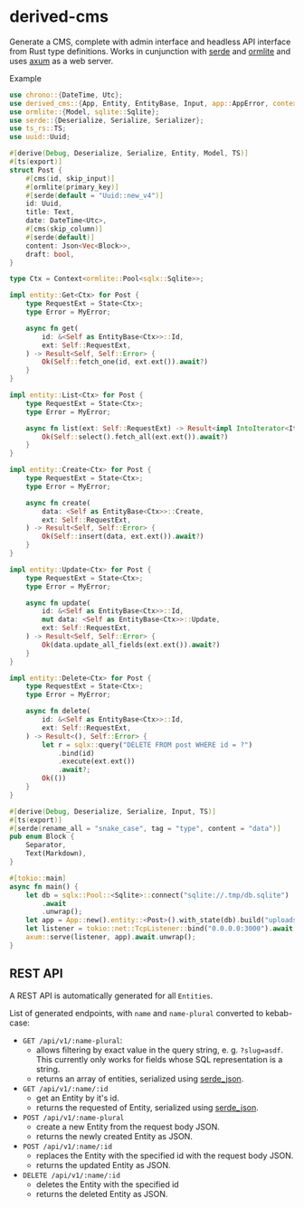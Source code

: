 # derived-cms

Generate a CMS, complete with admin interface and headless API interface from Rust type definitions.
Works in cunjunction with [serde](https://docs.rs/serde/latest/serde/) and
[ormlite](https://lib.rs/crates/ormlite) and uses [axum](https://docs.rs/axum/latest/axum/)
as a web server.

Example

```rust
use chrono::{DateTime, Utc};
use derived_cms::{App, Entity, EntityBase, Input, app::AppError, context::{Context, ContextTrait}, entity, property::{Markdown, Text, Json}};
use ormlite::{Model, sqlite::Sqlite};
use serde::{Deserialize, Serialize, Serializer};
use ts_rs::TS;
use uuid::Uuid;

#[derive(Debug, Deserialize, Serialize, Entity, Model, TS)]
#[ts(export)]
struct Post {
    #[cms(id, skip_input)]
    #[ormlite(primary_key)]
    #[serde(default = "Uuid::new_v4")]
    id: Uuid,
    title: Text,
    date: DateTime<Utc>,
    #[cms(skip_column)]
    #[serde(default)]
    content: Json<Vec<Block>>,
    draft: bool,
}

type Ctx = Context<ormlite::Pool<sqlx::Sqlite>>;

impl entity::Get<Ctx> for Post {
    type RequestExt = State<Ctx>;
    type Error = MyError;

    async fn get(
        id: &<Self as EntityBase<Ctx>>::Id,
        ext: Self::RequestExt,
    ) -> Result<Self, Self::Error> {
        Ok(Self::fetch_one(id, ext.ext()).await?)
    }
}

impl entity::List<Ctx> for Post {
    type RequestExt = State<Ctx>;
    type Error = MyError;

    async fn list(ext: Self::RequestExt) -> Result<impl IntoIterator<Item = Self>, Self::Error> {
        Ok(Self::select().fetch_all(ext.ext()).await?)
    }
}

impl entity::Create<Ctx> for Post {
    type RequestExt = State<Ctx>;
    type Error = MyError;

    async fn create(
        data: <Self as EntityBase<Ctx>>::Create,
        ext: Self::RequestExt,
    ) -> Result<Self, Self::Error> {
        Ok(Self::insert(data, ext.ext()).await?)
    }
}

impl entity::Update<Ctx> for Post {
    type RequestExt = State<Ctx>;
    type Error = MyError;

    async fn update(
        id: &<Self as EntityBase<Ctx>>::Id,
        mut data: <Self as EntityBase<Ctx>>::Update,
        ext: Self::RequestExt,
    ) -> Result<Self, Self::Error> {
        Ok(data.update_all_fields(ext.ext()).await?)
    }
}

impl entity::Delete<Ctx> for Post {
    type RequestExt = State<Ctx>;
    type Error = MyError;

    async fn delete(
        id: &<Self as EntityBase<Ctx>>::Id,
        ext: Self::RequestExt,
    ) -> Result<(), Self::Error> {
        let r = sqlx::query("DELETE FROM post WHERE id = ?")
            .bind(id)
            .execute(ext.ext())
            .await?;
        Ok(())
    }
}

#[derive(Debug, Deserialize, Serialize, Input, TS)]
#[ts(export)]
#[serde(rename_all = "snake_case", tag = "type", content = "data")]
pub enum Block {
    Separator,
    Text(Markdown),
}

#[tokio::main]
async fn main() {
    let db = sqlx::Pool::<Sqlite>::connect("sqlite://.tmp/db.sqlite")
        .await
        .unwrap();
    let app = App::new().entity::<Post>().with_state(db).build("uploads");
    let listener = tokio::net::TcpListener::bind("0.0.0.0:3000").await.unwrap();
    axum::serve(listener, app).await.unwrap();
}
```

## REST API

A REST API is automatically generated for all `Entities`.

List of generated endpoints, with `name` and `name-plural`
converted to kebab-case:

- `GET /api/v1/:name-plural`:
  - allows filtering by exact value in the query string, e. g. `?slug=asdf`. This currently
    only works for fields whose SQL representation is a string.
  - returns an array of entities, serialized using [serde_json](https://docs.rs/serde-json/latest/serde_json).
- `GET /api/v1/:name/:id`
  - get an Entity by it's id.
  - returns the requested of Entity, serialized using [serde_json](https://docs.rs/serde-json/latest/serde_json).
- `POST /api/v1/:name-plural`
  - create a new Entity from the request body JSON.
  - returns the newly created Entity as JSON.
- `POST /api/v1/:name/:id`
  - replaces the Entity with the specified id with the
    request body JSON.
  - returns the updated Entity as JSON.
- `DELETE /api/v1/:name/:id`
  - deletes the Entity with the specified id
  - returns the deleted Entity as JSON.
